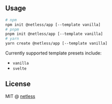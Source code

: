## Usage

```bash
# npm
npm init @netless/app [--template vanilla]
# pnpm
pnpm init @netless/app [--template vanilla]
# yarn
yarn create @netless/app [--template vanilla]
```

Currently supported template presets include:

- `vanilla`
- `svelte`

## License

MIT @ [netless](https://github.com/netless-io)
